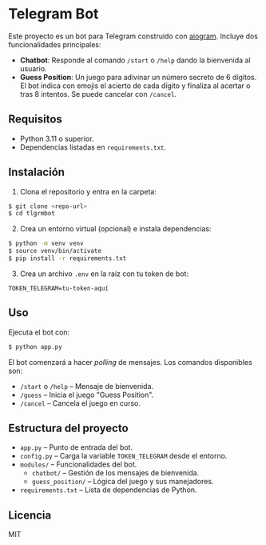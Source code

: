 # Telegram Bot

Este proyecto es un bot para Telegram construido con [aiogram](https://docs.aiogram.dev/).
Incluye dos funcionalidades principales:

- **Chatbot**: Responde al comando `/start` o `/help` dando la bienvenida al usuario.
- **Guess Position**: Un juego para adivinar un número secreto de 6 dígitos. El bot indica con emojis el acierto de cada dígito y finaliza al acertar o tras 8 intentos. Se puede cancelar con `/cancel`.

## Requisitos

- Python 3.11 o superior.
- Dependencias listadas en `requirements.txt`.

## Instalación

1. Clona el repositorio y entra en la carpeta:

```bash
$ git clone <repo-url>
$ cd tlgrmbot
```

2. Crea un entorno virtual (opcional) e instala dependencias:

```bash
$ python -m venv venv
$ source venv/bin/activate
$ pip install -r requirements.txt
```

3. Crea un archivo `.env` en la raíz con tu token de bot:

```
TOKEN_TELEGRAM=tu-token-aquí
```

## Uso

Ejecuta el bot con:

```bash
$ python app.py
```

El bot comenzará a hacer *polling* de mensajes. Los comandos disponibles son:

- `/start` o `/help` – Mensaje de bienvenida.
- `/guess` – Inicia el juego "Guess Position".
- `/cancel` – Cancela el juego en curso.

## Estructura del proyecto

- `app.py` – Punto de entrada del bot.
- `config.py` – Carga la variable `TOKEN_TELEGRAM` desde el entorno.
- `modules/` – Funcionalidades del bot.
  - `chatbot/` – Gestión de los mensajes de bienvenida.
  - `guess_position/` – Lógica del juego y sus manejadores.
- `requirements.txt` – Lista de dependencias de Python.

## Licencia

MIT
